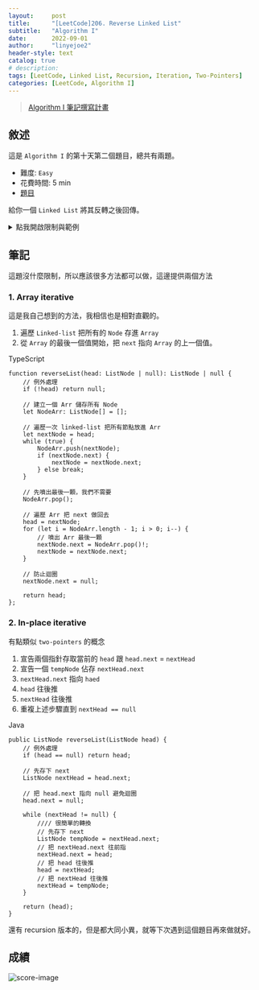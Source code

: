 ```yaml
---
layout:     post
title:      "[LeetCode]206. Reverse Linked List"
subtitle:   "Algorithm I"
date:       2022-09-01
author:     "linyejoe2"
header-style: text
catalog: true
# description: 
tags: [LeetCode, Linked List, Recursion, Iteration, Two-Pointers]
categories: [LeetCode, Algorithm I]
---
```


>[Algorithm I 筆記撰寫計畫](/2022/06/14/leetcode/Algorithm/Algorithm%20I/Starting-write-Algorithm-I-Note/)
## 敘述

這是 `Algorithm I` 的第十天第二個題目，總共有兩題。

+ 難度: `Easy`
+ 花費時間: 5 min
+ [題目](https://leetcode.com/problems/reverse-linked-list/)

給你一個 `Linked List` 將其反轉之後回傳。

<!--more-->

<details><summary>點我開啟限制與範例</summary>
    <pre>

**限制:**

+ The number of nodes in the list is the range `[0, 5000]`.
+ `-5000 <= Node.val <= 5000`

**Example 1:**

![example-image-1](https://assets.leetcode.com/uploads/2021/02/19/rev1ex1.jpg)

```=
Input: head = [1,2,3,4,5]
Output: [5,4,3,2,1]
```

**Example 2:**

![example-image-2](https://assets.leetcode.com/uploads/2021/02/19/rev1ex1.jpg)

```=
Input: head = [1,2]
Output: [2,1]
```

**Example 3:**

```=
Input: head = []
Output: []
```

</pre></details>

## 筆記

這題沒什麼限制，所以應該很多方法都可以做，這邊提供兩個方法

### 1. Array iterative

這是我自己想到的方法，我相信也是相對直觀的。

1. 遍歷 `Linked-list` 把所有的 `Node` 存進 `Array`
2. 從 `Array` 的最後一個值開始，把 `next` 指向 `Array` 的上一個值。

TypeScript

```TS=
function reverseList(head: ListNode | null): ListNode | null {
    // 例外處理
    if (!head) return null;

    // 建立一個 Arr 儲存所有 Node
    let NodeArr: ListNode[] = [];

    // 遍歷一次 linked-list 把所有節點放進 Arr
    let nextNode = head;
    while (true) {
        NodeArr.push(nextNode);
        if (nextNode.next) {
            nextNode = nextNode.next;
        } else break;
    }

    // 先噴出最後一顆，我們不需要
    NodeArr.pop();

    // 遍歷 Arr 把 next 做回去
    head = nextNode;
    for (let i = NodeArr.length - 1; i > 0; i--) {
        // 噴出 Arr 最後一顆
        nextNode.next = NodeArr.pop()!;
        nextNode = nextNode.next;
    }

    // 防止迴圈
    nextNode.next = null;

    return head;
};
```

### 2. In-place iterative

有點類似 `two-pointers` 的概念

1. 宣告兩個指針存取當前的 `head` 跟 `head.next` = `nextHead`
2. 宣告一個 `tempNode` 佔存 `nextHead.next`
3. `nextHead.next` 指向 `haed`
4. `head` 往後推
5. `nextHead` 往後推
6. 重複上述步驟直到 `nextHead == null`

Java

```Java=
public ListNode reverseList(ListNode head) {
    // 例外處理
    if (head == null) return head;

    // 先存下 next
    ListNode nextHead = head.next;

    // 把 head.next 指向 null 避免迴圈
    head.next = null;

    while (nextHead != null) {
        //// 很簡單的轉換
        // 先存下 next
        ListNode tempNode = nextHead.next;
        // 把 nextHead.next 往前指
        nextHead.next = head;
        // 把 head 往後推
        head = nextHead;
        // 把 nextHead 往後推
        nextHead = tempNode;
    }

    return (head);
}
```

還有 recursion 版本的，但是都大同小異，就等下次遇到這個題目再來做就好。

## 成績

![score-image](https://i.imgur.com/YBVpi6s.png)

<details style='display:none;'><summary>點我開啟舊寫法/失敗寫法</summary>
<pre>

</pre></details>

<!-- ##### 參考資料 -->